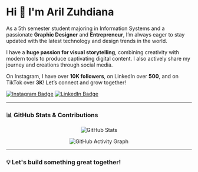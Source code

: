 # Hi 👋 I'm Aril Zuhdiana

As a 5th semester student majoring in Information Systems and a passionate **Graphic Designer** and **Entrepreneur**, I’m always eager to stay updated with the latest technology and design trends in the world.

I have a **huge passion for visual storytelling**, combining creativity with modern tools to produce captivating digital content. I also actively share my journey and creations through social media.

On Instagram, I have over **10K followers**, on LinkedIn over **500**, and on TikTok over **3K**! Let’s connect and grow together!

[![Instagram Badge](https://img.shields.io/badge/-@aril_zhdna-E4405F?style=flat&logo=Instagram&logoColor=white&link=https://instagram.com/aril_zhdna)](https://instagram.com/aril_zhdna)
[![LinkedIn Badge](https://img.shields.io/badge/-Aril%20Zuhdiana-0077B5?style=flat&logo=Linkedin&logoColor=white&link=https://linkedin.com/in/arilzuhdiana)](https://linkedin.com/in/arilzuhdiana)

---

### 📊 GitHub Stats & Contributions

<!-- GitHub Stats -->
<p align="center">
  <img src="https://github-readme-stats.vercel.app/api?username=ArilZuhdiana08&show_icons=true&theme=github_dark" alt="GitHub Stats" />
</p>

<!-- GitHub Contributions Graph -->
<p align="center">
  <img src="https://github-readme-activity-graph.cyclic.app/graph?username=ArilZuhdiana08&bg_color=0d1117&color=58a6ff&line=58a6ff&point=ffffff&area=true&hide_border=true" alt="GitHub Activity Graph" />
</p>

---

### 💡 Let's build something great together!
